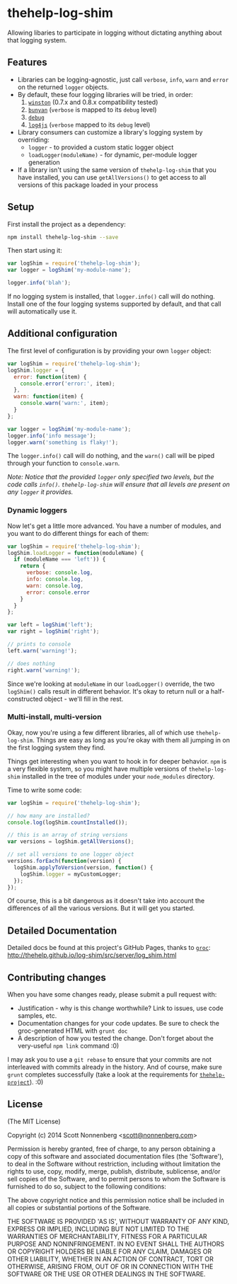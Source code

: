 # thehelp-log-shim

Allowing libaries to participate in logging without dictating anything about that logging system.


## Features

* Libraries can be logging-agnostic, just call `verbose`, `info`, `warn` and `error` on the returned `logger` objects.
* By default, these four logging libraries will be tried, in order:
  1. [`winston`](https://github.com/flatiron/winston) (0.7.x and 0.8.x compatibility tested)
  2. [`bunyan`](https://github.com/trentm/node-bunyan) (`verbose` is mapped to its `debug` level)
  3. [`debug`](https://github.com/visionmedia/debug)
  4. [`log4js`](https://github.com/nomiddlename/log4js-node) (`verbose` mapped to its `debug` level)
* Library consumers can customize a library's logging system by overriding:
  * `logger` - to provided a custom static logger object
  * `loadLogger(moduleName)` - for dynamic, per-module logger generation
* If a library isn't using the same version of `thehelp-log-shim` that you have installed, you can use `getAllVersions()` to get access to all versions of this package loaded in your process


## Setup

First install the project as a dependency:

```bash
npm install thehelp-log-shim --save
```

Then start using it:

```javascript
var logShim = require('thehelp-log-shim');
var logger = logShim('my-module-name');

logger.info('blah');
```

If no logging system is installed, that `logger.info()` call will do nothing. Install one of the four logging systems supported by default, and that call will automatically use it.


## Additional configuration

The first level of configuration is by providing your own `logger` object:

```javascript
var logShim = require('thehelp-log-shim');
logShim.logger = {
  error: function(item) {
    console.error('error:', item);
  },
  warn: function(item) {
    console.warn('warn:', item);
  }
};

var logger = logShim('my-module-name');
logger.info('info message');
logger.warn('something is flaky!');
```

The `logger.info()` call will do nothing, and the `warn()` call will be piped through your function to `console.warn`.

_Note: Notice that the provided `logger` only specified two levels, but the code calls `info()`. `thehelp-log-shim` will ensure that all levels are present on any `logger` it provides._


### Dynamic loggers

Now let's get a little more advanced. You have a number of modules, and you want to do different things for each of them:

```javascript
var logShim = require('thehelp-log-shim');
logShim.loadLogger = function(moduleName) {
  if (moduleName === 'left')) {
    return {
      verbose: console.log,
      info: console.log,
      warn: console.log,
      error: console.error
    }
  }
};

var left = logShim('left');
var right = logShim('right');

// prints to console
left.warn('warning!');

// does nothing
right.warn('warning!');
```

Since we're looking at `moduleName` in our `loadLogger()` override, the two `logShim()` calls result in different behavior. It's okay to return null or a half-constructed object - we'll fill in the rest.


### Multi-install, multi-version

Okay, now you're using a few different libraries, all of which use `thehelp-log-shim`. Things are easy as long as you're okay with them all jumping in on the first logging system they find.

Things get interesting when you want to hook in for deeper behavior. `npm` is a very flexible system, so you might have multiple versions of `thehelp-log-shim` installed in the tree of modules under your `node_modules` directory.

Time to write some code:

```javascript
var logShim = require('thehelp-log-shim');

// how many are installed?
console.log(logShim.countInstalled());

// this is an array of string versions
var versions = logShim.getAllVersions();

// set all versions to one logger object
versions.forEach(function(version) {
  logShim.applyToVersion(version, function() {
    logShim.logger = myCustomLogger;
  });
});
```

Of course, this is a bit dangerous as it doesn't take into account the differences of all the various versions. But it will get you started.


## Detailed Documentation

Detailed docs be found at this project's GitHub Pages, thanks to [`groc`](https://github.com/nevir/groc): <http://thehelp.github.io/log-shim/src/server/log_shim.html>


## Contributing changes

When you have some changes ready, please submit a pull request with:

* Justification - why is this change worthwhile? Link to issues, use code samples, etc.
* Documentation changes for your code updates. Be sure to check the groc-generated HTML with `grunt doc`
* A description of how you tested the change. Don't forget about the very-useful `npm link` command :0)

I may ask you to use a `git rebase` to ensure that your commits are not interleaved with commits already in the history. And of course, make sure `grunt` completes successfully (take a look at the requirements for [`thehelp-project`](https://github.com/thehelp/project)). :0)


## License

(The MIT License)

Copyright (c) 2014 Scott Nonnenberg &lt;scott@nonnenberg.com&gt;

Permission is hereby granted, free of charge, to any person obtaining
a copy of this software and associated documentation files (the
'Software'), to deal in the Software without restriction, including
without limitation the rights to use, copy, modify, merge, publish,
distribute, sublicense, and/or sell copies of the Software, and to
permit persons to whom the Software is furnished to do so, subject to
the following conditions:

The above copyright notice and this permission notice shall be
included in all copies or substantial portions of the Software.

THE SOFTWARE IS PROVIDED 'AS IS', WITHOUT WARRANTY OF ANY KIND,
EXPRESS OR IMPLIED, INCLUDING BUT NOT LIMITED TO THE WARRANTIES OF
MERCHANTABILITY, FITNESS FOR A PARTICULAR PURPOSE AND NONINFRINGEMENT.
IN NO EVENT SHALL THE AUTHORS OR COPYRIGHT HOLDERS BE LIABLE FOR ANY
CLAIM, DAMAGES OR OTHER LIABILITY, WHETHER IN AN ACTION OF CONTRACT,
TORT OR OTHERWISE, ARISING FROM, OUT OF OR IN CONNECTION WITH THE
SOFTWARE OR THE USE OR OTHER DEALINGS IN THE SOFTWARE.
